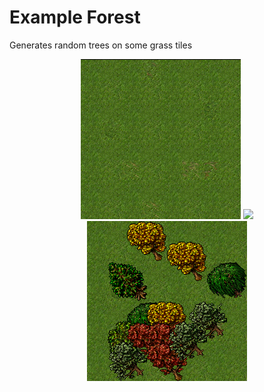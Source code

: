 # Example Forest
Generates random trees on some grass tiles

<p align="center">
  <img src="grass.png">
  <img src="/images/convert.png">
  <img src="trees.png">
</p>

